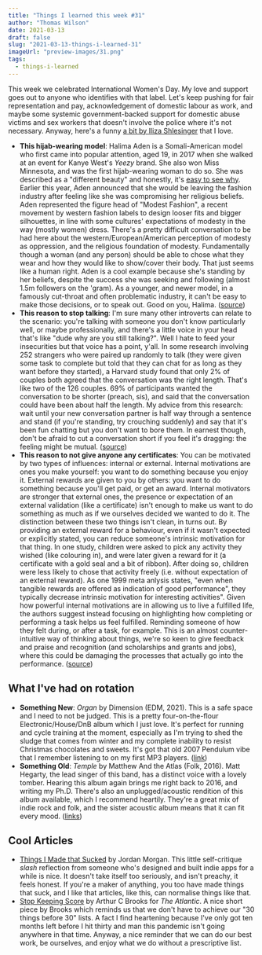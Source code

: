 ```yaml
---
title: "Things I learned this week #31"
author: "Thomas Wilson"
date: 2021-03-13
draft: false
slug: "2021-03-13-things-i-learned-31"
imageUrl: "preview-images/31.png"
tags:
  - things-i-learned
---
```


This week we celebrated International Women's Day. My love and support goes out to anyone who identifies with that label. Let's keep pushing for fair representation and pay, acknowledgement of domestic labour as work, and maybe some systemic government-backed support for domestic abuse victims and sex workers that doesn't involve the police where it's not necessary. Anyway, here's a funny [a bit by Iliza Shlesinger](https://www.youtube.com/watch?v=o3XxRrfoPYE) that I love.

- **This hijab-wearing model**: Halima Aden is a Somali-American model who first came into popular attention, aged 19, in 2017 when she walked at an event for Kanye West's _Yeezy_ brand. She also won Miss Minnesota, and was the first hijab-wearing woman to do so. She was described as a "different beauty" and honestly, it's [easy to see why](https://duckduckgo.com/?q=Halima+Aden&t=h_&iax=images&ia=images). Earlier this year, Aden announced that she would be leaving the fashion industry after feeling like she was compromising her religious beliefs. Aden represented the figure head of "Modest Fashion", a recent movement by western fashion labels to design looser fits and bigger silhouettes, in line with some cultures' expectations of modesty in the way (mostly women) dress. There's a pretty difficult conversation to be had here about the western/European/American perception of modesty as oppression, and the religious foundation of modesty. Fundamentally though a woman (and any person) should be able to chose what they wear and how they would like to show/cover their body. That just seems like a human right. Aden is a cool example because she's standing by her beliefs, despite the success she was seeking and following (almost 1.5m followers on the 'gram). As a younger, and newer model, in a famously cut-throat and often problematic industry, it can't be easy to make those decisions, or to speak out. Good on you, Halima. ([source](https://www.theguardian.com/fashion/2021/mar/04/the-pressure-is-to-appear-normal-the-crisis-in-modest-fashion))
- **This reason to stop talking**: I'm sure many other introverts can relate to the scenario: you're talking with someone you don't know particularly well, or maybe professionally, and there's a little voice in your head that's like "dude why are you still talking?". Well I hate to feed your insecurities but that voice has a point, y'all. In some research involving 252 strangers who were paired up randomly to talk (they were given some task to complete but told that they can chat for as long as they want before they started), a Harvard study found that only 2% of couples both agreed that the conversation was the right length. That's like two of the 126 couples. 69% of participants wanted the conversation to be shorter (preach, sis), and said that the conversation could have been about half the length. My advice from this research: wait until your new conversation partner is half way through a sentence and stand (if you're standing, try crouching suddenly) and say that it's been fun chatting but you don't want to bore them. In earnest though, don't be afraid to cut a conversation short if you feel it's dragging: the feeling might be mutual. ([source](https://www.sciencemag.org/news/2021/03/when-should-you-end-conversation-probably-sooner-you-think))
- **This reason to not give anyone any certificates**: You can be motivated by two types of influences: internal or external. Internal motivations are ones you make yourself: you want to do something because you enjoy it. External rewards are given to you by others: you want to do something because you'll get paid, or get an award. Internal motivators are stronger that external ones, the presence or expectation of an external validation (like a certificate) isn't enough to make us want to do something as much as if we ourselves decided we wanted to do it. The distinction between these two things isn't clean, in turns out. By providing an external reward for a behaviour, even if it wasn't expected or explicitly stated, you can reduce someone's intrinsic motivation for that thing. In one study, children were asked to pick any activity they wished (like colouring in), and were later given a reward for it (a certificate with a gold seal and a bit of ribbon). After doing so, children were less likely to chose that activity freely (i.e. without expectation of an external reward). As one 1999 meta anlysis states, "even when tangible rewards are offered as indication of good performance", they typically decrease intrinsic motivation for interesting activities". Given how powerful internal motivations are in allowing us to live a fulfilled life, the authors suggest instead focusing on highlighting how completing or performing a task helps us feel fulfilled. Reminding someone of how they felt during, or after a task, for example. This is an almost counter-intuitive way of thinking about things, we're so keen to give feedback and praise and recognition (and scholarships and grants and jobs), where this could be damaging the processes that actually go into the performance. ([source](https://pubmed.ncbi.nlm.nih.gov/10589297/))

## What I've had on rotation

- **Something New**: _Organ_ by Dimension (EDM, 2021). This is a safe space and I need to not be judged. This is a pretty four-on-the-flour Electronic/House/DnB album which I just love. It's perfect for running and cycle training at the moment, especially as I'm trying to shed the sludge that comes from winter and my complete inability to resist Christmas chocolates and sweets. It's got that old 2007 Pendulum vibe that I remember listening to on my first MP3 players. ([link](https://songwhip.com/dimension/organ))
- **Something Old**: _Temple_ by Matthew And the Atlas (Folk, 2016). Matt Hegarty, the lead singer of this band, has a distinct voice with a lovely tomber. Hearing this album again brings me right back to 2016, and writing my Ph.D. There's also an unplugged/acoustic rendition of this album available, which I recommend heartily. They're a great mix of indie rock and folk, and the sister acoustic album means that it can fit every mood. ([links](https://songwhip.com/matthewandtheatlas/temple))

## Cool Articles

- [Things I Made that Sucked](https://www.swiftjectivec.com/things-i-made-that-sucked/) by Jordan Morgan. This little self-critique _slash_ reflection from someone who's designed and built indie apps for a while is nice. It doesn't take itself too seriously, and isn't preachy, it feels honest. If you're a maker of anything, you too have made things that suck, and I like that articles, like this, can normalise things like that.
- [Stop Keeping Score](https://www.theatlantic.com/family/archive/2021/01/checklist-achievements-happiness-boxes/617756/) by Arthur C Brooks for _The Atlantic_. A nice short piece by Brooks which reminds us that we don't have to achieve our "30 things before 30" lists. A fact I find heartening because I've only got ten months left before I hit thirty and man this pandemic isn't going anywhere in that time. Anyway, a nice reminder that we can do our best work, be ourselves, and enjoy what we do without a prescriptive list.
